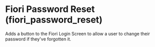 # Fiori Password Reset (fiori_password_reset)
Adds a button to the Fiori Login Screen to allow a user to change their password if they've forgotten it.
